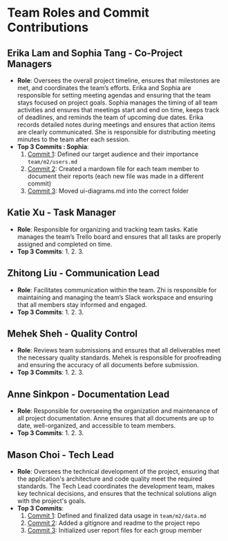 # Team Roles and Commit Contributions

## Erika Lam and Sophia Tang - Co-Project Managers
- **Role**: Oversees the overall project timeline, ensures that milestones are met, and coordinates the team’s efforts. Erika and Sophia are responsible for setting meeting agendas and ensuring that the team stays focused on project goals. Sophia manages the timing of all team activities and ensures that meetings start and end on time, keeps track of deadlines, and reminds the team of upcoming due dates. Erika records detailed notes during meetings and ensures that action items are clearly communicated. She is responsible for distributing meeting minutes to the team after each session.
- **Top 3 Commits : Sophia**:
  1. [Commit 1](https://github.com/sophiatangg/CS326Team26/commit/1d2cc991eb0bd3c60535b1777786ad1c4f0def92): Defined our target audience and their importance `team/m2/users.md`
  2. [Commit 2](https://github.com/sophiatangg/CS326Team26/commit/b7d64b6acf6fffab0e15cd80240762dd8dd6a480): Created a mardown file for each team member to document their reports (each new file was made in a different commit)
  3. [Commit 3](https://github.com/sophiatangg/CS326Team26/commit/e359efca76dc496a1d2dfe0317299702bdf4b559): Moved ui-diagrams.md into the correct folder

## Katie Xu - Task Manager
- **Role**: Responsible for organizing and tracking team tasks. Katie manages the team’s Trello board and ensures that all tasks are properly assigned and completed on time.
- **Top 3 Commits**:
  1.
  2.
  3.

## Zhitong Liu - Communication Lead
- **Role**: Facilitates communication within the team. Zhi is responsible for maintaining and managing the team’s Slack workspace and ensuring that all members stay informed and engaged.
- **Top 3 Commits**:
  1.
  2.
  3.

## Mehek Sheh - Quality Control
- **Role**: Reviews team submissions and ensures that all deliverables meet the necessary quality standards. Mehek is responsible for proofreading and ensuring the accuracy of all documents before submission.
- **Top 3 Commits**:
  1.
  2.
  3.

## Anne Sinkpon - Documentation Lead
- **Role**: Responsible for overseeing the organization and maintenance of all project documentation. Anne ensures that all documents are up to date, well-organized, and accessible to team members.
- **Top 3 Commits**:
  1.
  2.
  3.

## Mason Choi - Tech Lead
- **Role**: Oversees the technical development of the project, ensuring that the application's architecture and code quality meet the required standards. The Tech Lead coordinates the development team, makes key technical decisions, and ensures that the technical solutions align with the project's goals.
- **Top 3 Commits**:
  1. [Commit 1](https://github.com/sophiatangg/CS326Team26/commit/3e5cb94c2a28b0bd380c473130ec0672f4eb2a2a): Defined and finalized data usage in `team/m2/data.md`
  2. [Commit 2](https://github.com/sophiatangg/CS326Team26/commit/da5616c0a0b835dca6f0ebba3a015b56a0294b54): Added a gitignore and readme to the project repo
  3. [Commit 3](https://github.com/sophiatangg/CS326Team26/commit/cbd2ca78918d639a7aadf8259357844c0593a01b): Initialized user report files for each group member
